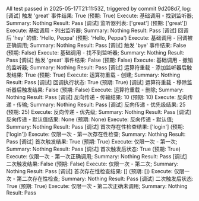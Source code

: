 All test passed in 2025-05-17T21:11:53Z, triggered by commit 9d208d7, log:
[调试] 触发 'great' 事件结果: True (预期: True)
Execute: 基础调用 - 找到监听器; Summary: Nothing
Result: Pass
[调试] 监听器列表: ['great'] (预期: ['great'])
Execute: 基础调用 - 列出监听器; Summary: Nothing
Result: Pass
[调试] 回调后 'hey' 的值: 'Hello, Peppa' (预期: 'Hello, Peppa')
Execute: 基础调用 - 回调被正确调用; Summary: Nothing
Result: Pass
[调试] 触发 'bye' 事件结果: False (预期: False)
Execute: 基础调用 - 找不到监听器; Summary: Nothing
Result: Pass
[调试] 触发 'great' 事件结果: False (预期: False)
Execute: 基础调用 - 撤销的监听器; Summary: Nothing
Result: Pass
[调试] 运算符重载 - 添加监听器后触发结果: True (预期: True)
Execute: 运算符重载 - 创建; Summary: Nothing
Result: Pass
[调试] 回调执行状态: True (预期: True)
[调试] 运算符重载 - 移除监听器后触发结果: False (预期: False)
Execute: 运算符重载 - 删除; Summary: Nothing
Result: Pass
[调试] 反向传递 - 传输结果: 10 (预期: 10)
Execute: 反向传递 - 传输; Summary: Nothing
Result: Pass
[调试] 反向传递 - 优先级结果: 25 (预期: 25)
Execute: 反向传递 - 优先级; Summary: Nothing
Result: Pass
[调试] 反向传递 - 默认值结果: None (预期: None)
Execute: 反向传递 - 默认值; Summary: Nothing
Result: Pass
[调试] 首次存在性检查结果: ['login'] (预期: ['login'])
Execute: 仅限一次 - 第一次存在性检查; Summary: Nothing
Result: Pass
[调试] 首次触发结果: True (预期: True)
Execute: 仅限一次 - 第一次; Summary: Nothing
Result: Pass
[调试] 首次触发后状态: True (预期: True)
Execute: 仅限一次 - 第一次正确调用; Summary: Nothing
Result: Pass
[调试] 二次触发结果: False (预期: False)
Execute: 仅限一次 - 第二次; Summary: Nothing
Result: Pass
[调试] 首次存在性检查结果: [] (预期: [])
Execute: 仅限一次 - 第二次存在性检查; Summary: Nothing
Result: Pass
[调试] 二次触发后状态: True (预期: True)
Execute: 仅限一次 - 第二次正确未调用; Summary: Nothing
Result: Pass
